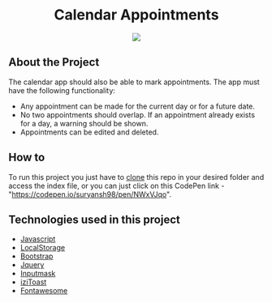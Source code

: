 <h1 align="center"> Calendar Appointments </h1>
<p align="center"><img src="https://img.icons8.com/doodle/48/000000/calendar--v2.png"/></p>

## About the Project

 The calendar app should also be able to mark appointments. The app must have the following functionality:

- Any appointment can be made for the current day or for a future date.
- No two appointments should overlap. If an appointment already exists for a day, a warning should be shown.
- Appointments can be edited and deleted.

## How to

To run this project you just have to [clone](https://help.github.com/articles/cloning-a-repository/) this repo in your desired folder and access the index file, or you can 
just click on this CodePen link -"https://codepen.io/suryansh98/pen/NWxVJqo".

## Technologies used in this project


- [Javascript](https://developer.mozilla.org/en-US/docs/Web/JavaScript)
- [LocalStorage](https://developer.mozilla.org/en-US/docs/Web/API/Storage/LocalStorage)
- [Bootstrap](https://getbootstrap.com/)
- [Jquery](https://jquery.com/)
- [Inputmask](https://robinherbots.github.io/Inputmask/)
- [iziToast](http://izitoast.marcelodolce.com/)
- [Fontawesome](https://fontawesome.com/)

